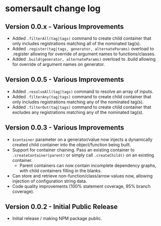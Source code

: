 # somersault change log

## Version 0.0.x - Various Improvements
- Added `.filterAll(tag|tags)` command to create child container that only includes registrations matching all of the nominated tag(s).
- Added `.register(tag|tags, generator, alternateParams)` overload to .register allowing for override of argument names to functions/classes.
- Added `.build(generator, alternateParams)` overload to .build allowing for override of argument names on generator.

## Version 0.0.5 - Various Improvements
- Added `.resolveAll(tag|tags)` command to resolve an array of inputs.
- Added `.filterAny(tag|tags)` command to create child container that only includes registrations matching any of the nominated tag(s).
- Added `.filterOut(tag|tags)` command to create child container that excludes any registrations matching any of the nominated tag(s).

## Version 0.0.3 - Various Improvements
- `$container` parameter on a generator/value now injects a dynamically created child container into the object/function being built.
- Support for container chaining. Pass an existing container to `.createContainer(parent)` or simply call `.createChild()` on an existing container.
    - Parent containers can now contain incomplete dependency graphs, with child containers filling in the blanks.
- Can store and retrieve non-function/class/arrow values now, allowing injection of configuration string data.
- Code quality improvements (100% statement coverage, 95% branch coverage).

## Version 0.0.2 - Initial Public Release
- Initial release / making NPM package public.